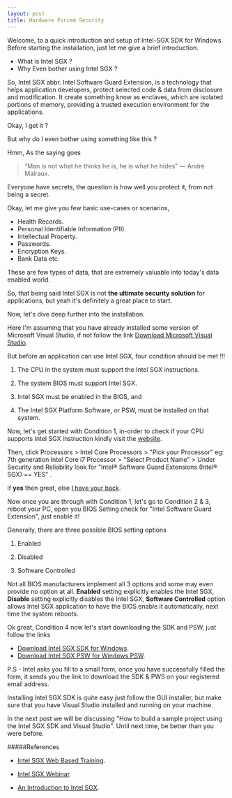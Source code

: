 ```yaml
---
layout: post
title: Hardware Forced Security
---
```

 Welcome, to a quick introduction and setup of Intel-SGX SDK for Windows. Before starting the installation, just let me give a brief introduction.

* What is Intel SGX ?
* Why Even bother using Intel SGX ?

So, Intel SGX abbr. Intel Software Guard Extension, is a technology that helps application developers, protect selected code & data from disclosure and modification. It create something know as enclaves, which are isolated portions of memory, providing a trusted execution environment for the applications.

Okay, I get it ?

But why do I even bother using something like this ?

Hmm, As the saying goes

> “Man is not what he thinks he is, he is what he hides” ― André Malraux.

Everyone have secrets, the question is how well you protect it, from not being a secret.

Okay, let me give you few basic use-cases or scenarios,

* Health Records.
* Personal Identifiable Information (PII).
* Intellectual Property.
* Passwords.
* Encryption Keys.
* Bank Data etc.

These are few types of data, that are extremely valuable into today's data enabled world.  

So, that being said Intel SGX is not __the ultimate security solution__ for applications, but yeah it's definitely a great place to start.

Now, let's dive deep further into the installation.

Here I'm assuming that you have already installed some version of Microsoft Visual Studio, if not follow the link [Download Microsoft Visual Studio](https://visualstudio.microsoft.com/downloads/).

But before an application can use Intel SGX, four condition should be met !!!

1. The CPU in the system must support the Intel SGX instructions.

2. The system BIOS must support Intel SGX.

3. Intel SGX must be enabled in the BIOS, and

4. The Intel SGX Platform Software, or PSW, must be installed on that system.

Now, let's get started with Condition 1, in-order to check if your CPU supports Intel SGX instruction kindly visit the [website](https://ark.intel.com/).

Then, click Processors > Intel Core Processors > "Pick your Processor" eg: 7th generation Intel Core i7 Processor > "Select Product Name" > Under Security and Reliability look for "Intel® Software Guard Extensions (Intel® SGX) == YES" .

if __yes__ then great, else [I have your back](https://software.intel.com/en-us/blogs/2016/05/30/usage-of-simulation-mode-in-sgx-enhanced-application).

Now once you are through with Condition 1, let's go to Condition 2 & 3, reboot your PC, open you BIOS Setting check for "Intel Software Guard Extension", just enable it!  

Generally, there are three possible BIOS setting options

1. Enabled

2. Disabled

3. Software Controlled

Not all BIOS manufacturers implement all 3 options and some may even provide no option at all. __Enabled__ setting explicitly enables the Intel SGX, __Disable__ setting explicitly disables the Intel SGX, __Software Controlled__ option allows Intel SGX application to have the BIOS enable it automatically, next time the system reboots.

Ok great, Condition 4 now let's start downloading the SDK and PSW, just follow the links

* [Download Intel SGX SDK for Windows](https://software.intel.com/en-us/sgx-sdk/download).
* [Download Intel SGX PSW for Windows PSW](https://software.intel.com/en-us/sgx-sdk/download).

P.S - Intel asks you fill to a small form, once you have successfully filled the form, it sends you the link to download the SDK & PWS on your registered email address.

Installing Intel SGX SDK is quite easy just follow the GUI installer, but make sure that you have Visual Studio installed and running on your machine.

In the next post we will be discussing "How to build a sample project using the Intel SGX SDK and Visual Studio". Until next time, be better than you were before.

 #####References

* [Intel SGX Web Based Training](https://software.intel.com/en-us/documentation/intel-sgx-web-based-training).

* [Intel SGX Webinar](https://software.intel.com/en-us/videos/intel-software-guard-extensions-intel-sgx-webinar).

* [An Introduction to Intel SGX](https://software.intel.com/en-us/videos/an-introduction-to-intel-software-guard-extensions-intel-sgx).